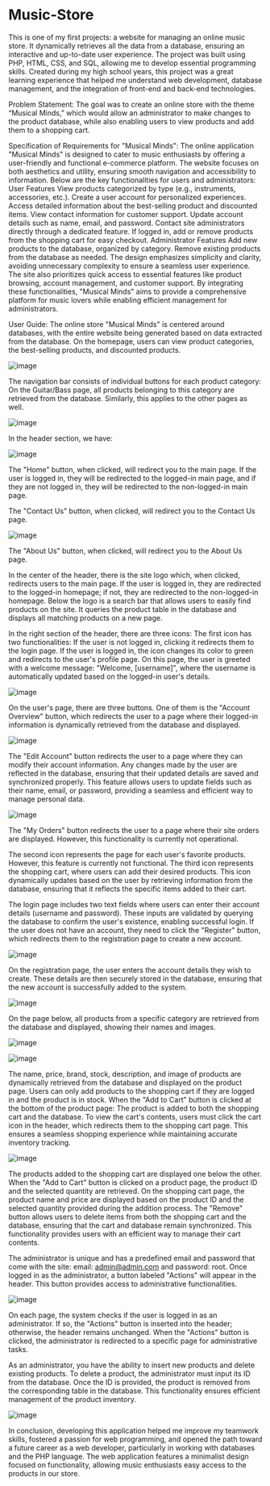 # Music-Store
This is one of my first projects: a website for managing an online music store. It dynamically retrieves all the data from a database, ensuring an interactive and up-to-date user experience. The project was built using PHP, HTML, CSS, and SQL, allowing me to develop essential programming skills. Created during my high school years, this project was a great learning experience that helped me understand web development, database management, and the integration of front-end and back-end technologies.

Problem Statement: 
The goal was to create an online store with the theme “Musical Minds,” which would allow an administrator to make changes to the product database, while also enabling users to view products and add them to a shopping cart.

Specification of Requirements for "Musical Minds": 
The online application "Musical Minds" is designed to cater to music enthusiasts by offering a user-friendly and functional e-commerce platform. The website focuses on both aesthetics and utility, ensuring smooth navigation and accessibility to information. Below are the key functionalities for users and administrators:
User Features
View products categorized by type (e.g., instruments, accessories, etc.).
Create a user account for personalized experiences.
Access detailed information about the best-selling product and discounted items.
View contact information for customer support.
Update account details such as name, email, and password.
Contact site administrators directly through a dedicated feature.
If logged in, add or remove products from the shopping cart for easy checkout.
Administrator Features
Add new products to the database, organized by category.
Remove existing products from the database as needed.
The design emphasizes simplicity and clarity, avoiding unnecessary complexity to ensure a seamless user experience. The site also prioritizes quick access to essential features like product browsing, account management, and customer support. By integrating these functionalities, "Musical Minds" aims to provide a comprehensive platform for music lovers while enabling efficient management for administrators.

User Guide:
The online store "Musical Minds" is centered around databases, with the entire website being generated based on data extracted from the database.
On the homepage, users can view product categories, the best-selling products, and discounted products.

![image](https://github.com/user-attachments/assets/7abab036-f68c-416f-b552-de2ee8403e9d)

The navigation bar consists of individual buttons for each product category:
On the Guitar/Bass page, all products belonging to this category are retrieved from the database.
Similarly, this applies to the other pages as well.

![image](https://github.com/user-attachments/assets/a9226efe-3d64-4421-a28d-b4af169ff4e5)

In the header section, we have:

![image](https://github.com/user-attachments/assets/23698972-2a63-4176-9b25-8edbaf357b24)

The "Home" button, when clicked, will redirect you to the main page. If the user is logged in, they will be redirected to the logged-in main page, and if they are not logged in, they will be redirected to the non-logged-in main page.

The "Contact Us" button, when clicked, will redirect you to the Contact Us page.

![image](https://github.com/user-attachments/assets/92b77162-455a-421b-94e4-ce21e5804116)

The "About Us" button, when clicked, will redirect you to the About Us page.

In the center of the header, there is the site logo which, when clicked, redirects users to the main page. If the user is logged in, they are redirected to the logged-in homepage; if not, they are redirected to the non-logged-in homepage.
Below the logo is a search bar that allows users to easily find products on the site. It queries the product table in the database and displays all matching products on a new page.

In the right section of the header, there are three icons:
The first icon has two functionalities:
If the user is not logged in, clicking it redirects them to the login page.
If the user is logged in, the icon changes its color to green and redirects to the user's profile page. On this page, the user is greeted with a welcome message: "Welcome, [username]", where the username is automatically updated based on the logged-in user's details.

![image](https://github.com/user-attachments/assets/e01a997b-2bf6-436e-8f3e-2d1aaf8814b9)

On the user's page, there are three buttons. One of them is the "Account Overview" button, which redirects the user to a page where their logged-in information is dynamically retrieved from the database and displayed.

![image](https://github.com/user-attachments/assets/264df760-8eb0-494f-bc82-0ae2fdc20ed9)

The "Edit Account" button redirects the user to a page where they can modify their account information. Any changes made by the user are reflected in the database, ensuring that their updated details are saved and synchronized properly. This feature allows users to update fields such as their name, email, or password, providing a seamless and efficient way to manage personal data.

![image](https://github.com/user-attachments/assets/62513e19-1d39-44ec-97fa-cf5062ae5a63)

The "My Orders" button redirects the user to a page where their site orders are displayed. However, this functionality is currently not operational.

The second icon represents the page for each user's favorite products. However, this feature is currently not functional.
The third icon represents the shopping cart, where users can add their desired products. This icon dynamically updates based on the user by retrieving information from the database, ensuring that it reflects the specific items added to their cart.

The login page includes two text fields where users can enter their account details (username and password). These inputs are validated by querying the database to confirm the user's existence, enabling successful login.
If the user does not have an account, they need to click the "Register" button, which redirects them to the registration page to create a new account.

![image](https://github.com/user-attachments/assets/6b563638-69ba-4c90-b063-39f2c7ce9b0d)

On the registration page, the user enters the account details they wish to create. These details are then securely stored in the database, ensuring that the new account is successfully added to the system.

![image](https://github.com/user-attachments/assets/1dacce06-e03d-42f3-9c68-e7f086a8484f)

On the page below, all products from a specific category are retrieved from the database and displayed, showing their names and images.

![image](https://github.com/user-attachments/assets/d30423c4-48d6-4a59-981e-2cee034beb42)

![image](https://github.com/user-attachments/assets/e758be86-79a7-44fd-a1e6-2ba987b381ec)

The name, price, brand, stock, description, and image of products are dynamically retrieved from the database and displayed on the product page. Users can only add products to the shopping cart if they are logged in and the product is in stock.
When the "Add to Cart" button is clicked at the bottom of the product page:
The product is added to both the shopping cart and the database.
To view the cart's contents, users must click the cart icon in the header, which redirects them to the shopping cart page.
This ensures a seamless shopping experience while maintaining accurate inventory tracking.

![image](https://github.com/user-attachments/assets/cf11a74e-b40a-4943-9e9d-eb5dfa4c31b6)

The products added to the shopping cart are displayed one below the other. When the "Add to Cart" button is clicked on a product page, the product ID and the selected quantity are retrieved. On the shopping cart page, the product name and price are displayed based on the product ID and the selected quantity provided during the addition process.
The "Remove" button allows users to delete items from both the shopping cart and the database, ensuring that the cart and database remain synchronized. This functionality provides users with an efficient way to manage their cart contents.

The administrator is unique and has a predefined email and password that come with the site: email: admin@admin.com and password: root. Once logged in as the administrator, a button labeled "Actions" will appear in the header. This button provides access to administrative functionalities.

![image](https://github.com/user-attachments/assets/a137f27b-1798-4c69-be64-9cadce9b4d6c)

On each page, the system checks if the user is logged in as an administrator. If so, the "Actions" button is inserted into the header; otherwise, the header remains unchanged. When the "Actions" button is clicked, the administrator is redirected to a specific page for administrative tasks.

As an administrator, you have the ability to insert new products and delete existing products. To delete a product, the administrator must input its ID from the database. Once the ID is provided, the product is removed from the corresponding table in the database. This functionality ensures efficient management of the product inventory.

![image](https://github.com/user-attachments/assets/0ff2521e-6a1f-448b-8285-3d05744b8e6b)

In conclusion, developing this application helped me improve my teamwork skills, fostered a passion for web programming, and opened the path toward a future career as a web developer, particularly in working with databases and the PHP language.
The web application features a minimalist design focused on functionality, allowing music enthusiasts easy access to the products in our store.








